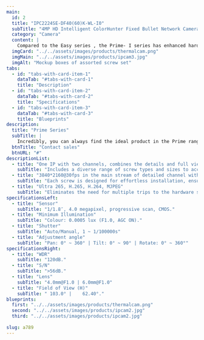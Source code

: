 ```yaml
---
main:
  id: 2
  title: "IPC2224SE-DF40(60)K-WL-I0"
  subTitle: "4MP HD Intelligent ColorHunter Fixed Bullet Network Camera"
  category: "Camera"
  content: |
    Compared to the Easy series , the Prime- I series has enhanced hardware such as WDR, audio, alarm, SD cards. Available in a variety of mainstream resolutions, such a s 2/4/5/8MP, different levels of image quality can be displayed. Prime-I series also features Smart Intrusion Prevention to reduce false alarm. Prime products are commonly used in commercial buildings, parks and small project applications to effectively ensure safety.
  imgCard: "../../assets/images/products/thermalcam.png"
  imgMain: "../../assets/images/products/ipcam3.jpg"
  imgAlt: "Mockup boxes of assorted screw set"
tabs:
  - id: "tabs-with-card-item-1"
    dataTab: "#tabs-with-card-1"
    title: "Description"
  - id: "tabs-with-card-item-2"
    dataTab: "#tabs-with-card-2"
    title: "Specifications"
  - id: "tabs-with-card-item-3"
    dataTab: "#tabs-with-card-3"
    title: "Blueprints"
description:
  title: "Prime Series"
  subTitle: |
    Incredibly, you can always find the ideal product in the Prime range, which has even more advanced features to achieve excellent performance.
  btnTitle: "Contact sales"
  btnURL: "#"
descriptionList:
  - title: "One IP with two channels, combines the details and full view, making target area stand out without losing overall view"
    subTitle: "Includes a diverse range of screw types and sizes to accommodate various applications and materials."
  - title: "3840*2160@30fps in the main stream of detailed channel with ISP algorithm, provide high definition image"
    subTitle: "Each screw is designed for effortless installation, ensuring hassle-free fastening every time."
  - title: "Ultra 265, H.265, H.264, MJPEG"
    subTitle: "Eliminates the need for multiple trips to the hardware store, saving time and effort on your projects."
specificationsLeft:
  - title: "Sensor"
    subTitle: "1/1.8″, 4.0 megapixel, progressive scan, CMOS."
  - title: "Minimum Illumination"
    subTitle: "Colour: 0.0005 lux (F1.0, AGC ON)."
  - title: "Shutter"
    subTitle: "Auto/Manual, 1 ~ 1/100000s"
  - title: "Adjustment angle"
    subTitle: "Pan: 0° ~ 360° | Tilt: 0° ~ 90° | Rotate: 0° ~ 360°"
specificationsRight:
  - title: "WDR"
    subTitle: "120dB."
  - title: "S/N"
    subTitle: ">56dB."
  - title: "Lens"
    subTitle: "4.0mm@F1.0 | 6.0mm@F1.0"
  - title: "Field of View (H)"
    subTitle: "	103.0° | 	62.40°."
blueprints:
  first: "../../assets/images/products/thermalcam.png"
  second: "../../assets/images/products/ipcam2.jpg"
  third: "../../assets/images/products/ipcam2.jpg"
   
slug: a789
---
```

